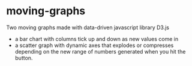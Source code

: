 # moving-graphs
Two moving graphs made with data-driven javascript library D3.js
- a bar chart with columns tick up and down as new values come in
- a scatter graph with dynamic axes that explodes or compresses depending on the new range of numbers generated when you hit the button.
